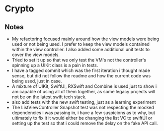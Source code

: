 # Crypto

## Notes
- My refactoring focused mainly around how the view models were being used or not being used. I prefer to keep the view models contained within the view controller. I also added some additional unit tests to cover the view models.
- Tried to set it up so that we only test the VM's not the controller's spinning up a UIKit class is a pain in tests.
- I have a tagged commit which was the first iteration i thought made sense, but did not follow the readme and how the current code was being used, just in case.
- A mixture of UIKit, SwiftUI, RXSwift and Combine is used just to show i am capable of using all of them together, as some legacy projects will not be on the latest swift tech stack.
- also add tests with the new swift testing, just as a learning experiment  
- The ListViewController Snapshot test was not respecting the mocked dependencies i was passing in, i have a few suspicions as to why, but ultimately to fix it it would either be changing the list VC to swiftUI or setting up the test so that i could remove the delay on the fake API call.
